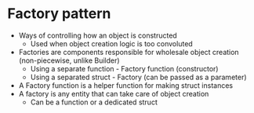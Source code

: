 # Factory pattern

- Ways of controlling how an object is constructed
    - Used when object creation logic is too convoluted
- Factories are components responsible for wholesale object creation (non-piecewise, unlike Builder)
    - Using a separate function - Factory function (constructor)
    - Using a separated struct - Factory (can be passed as a parameter) 
- A Factory function is a helper function for making struct instances
- A factory is any entity that can take care of object creation
    - Can be a function or a dedicated struct
